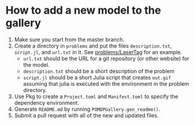# How to add a new model to the gallery

1. Make sure you start from the master branch.
1. Create a directory in `problems` and put the files `description.txt`, `script.jl`, and `url.txt` in it. See [problems/LaserTag](problems/LaserTag) for an example.
    - `url.txt` should be the URL for a git repository (or other website) for the model.
    - `description.txt` should be a short description of the problem
    - `script.jl` should be a short Julia script that creates `out.gif` assuming that julia is executed with the environment in the problem directory.
2. Use Pkg to create a `Project.toml` and `Manifest.toml` to specify the dependency environment.
2. Generate `README.md` by running `POMDPGallery.gen_readme()`.
3. Submit a pull request with all of the new and updated files.
